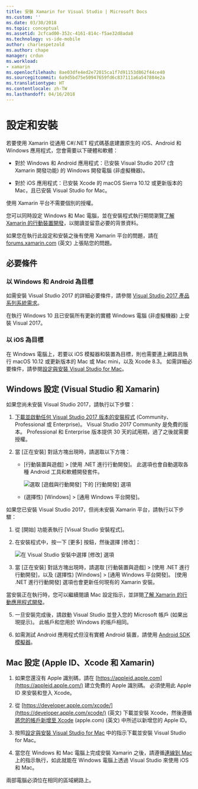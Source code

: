 ```yaml
---
title: 安裝 Xamarin for Visual Studio | Microsoft Docs
ms.custom: ''
ms.date: 03/30/2018
ms.topic: conceptual
ms.assetid: 2cfcad00-352c-4161-814c-f5ae32d8ada8
ms.technology: vs-ide-mobile
author: charlespetzold
ms.author: chape
manager: crdun
ms.workload:
- xamarin
ms.openlocfilehash: 8ae03dfe4ed2e72015ca1f7d91153d862f44ce40
ms.sourcegitcommit: 6a9d5bd75e50947659fd6c837111a6a547884e2a
ms.translationtype: HT
ms.contentlocale: zh-TW
ms.lasthandoff: 04/16/2018
---
```

# <a name="setup-and-install"></a>設定和安裝

若要使用 Xamarin 從通用 C#/.NET 程式碼基底建置原生的 iOS、Android 和 Windows 應用程式，您會需要以下硬體和軟體：

-   對於 Windows 和 Android 應用程式：已安裝 Visual Studio 2017 (含 Xamarin 開發功能) 的 Windows 開發電腦 (非虛擬機器)。  

-   對於 iOS 應用程式：已安裝 Xcode 的 macOS Sierra 10.12 或更新版本的 Mac，且已安裝 Visual Studio for Mac。

使用 Xamarin 平台不需要個別的授權。
 
您可以同時設定 Windows 和 Mac 電腦，並在安裝程式執行期間瀏覽[了解 Xamarin 的行動裝置開發](../cross-platform/learn-about-mobile-development-with-xamarin.md)，以閱讀並留意必要的背景資料。

如果您在執行此設定和安裝之後有使用 Xamarin 平台的問題，請在 [forums.xamarin.com](http://forums.xamarin.com/) \(英文\) 上張貼您的問題。

<a name="prereq" /> 

## <a name="pre-requisites"></a>必要條件

###  <a name="for-targeting-windows-and-android"></a>以 Windows 和 Android 為目標

如需安裝 Visual Studio 2017 的詳細必要條件，請參閱 [Visual Studio 2017 產品系列系統需求](https://www.visualstudio.com/productinfo/vs2017-system-requirements-vs)。

在執行 Windows 10 且已安裝所有更新的實體 Windows 電腦 (非虛擬機器) 上安裝 Visual 2017。 

### <a name="for-targeting-ios"></a>以 iOS 為目標

在 Windows 電腦上，若要以 iOS 模擬器和裝置為目標，則也需要連上網路且執行 macOS 10.12 或更新版本的 Mac 或 Mac mini，以及 Xcode 8.3。 如需詳細必要條件，請參閱[設定與安裝 Visual Studio for Mac](/visualstudio/mac/installation.md)。

<a name="windows" /> 

##  <a name="windows-setup-visual-studio-and-xamarin"></a>Windows 設定 (Visual Studio 和 Xamarin)

如果您尚未安裝 Visual Studio 2017，請執行以下步驟：

1.  [下載並啟動任何 Visual Studio 2017 版本的安裝程式](https://www.visualstudio.com/downloads/) (Community、Professional 或 Enterprise)。 Visual Studio 2017 Community 是免費的版本。 Professional 和 Enterprise 版本提供 30 天的試用期，過了之後就需要授權。

2.  當 [正在安裝] 對話方塊出現時，請選取以下方塊：    

    - [行動裝置與遊戲] > [使用 .NET 進行行動開發]。 此選項也會自動選取各種 Android 工具和軟體開發套件。 

        ![選取 [遊戲與行動開發] 下的 [行動開發] 選項](../cross-platform/media/cross-plat-xamarin-setup-2a.png "跨平台 Xamarin 設定 2")

    - (選擇性) [Windows] > [通用 Windows 平台開發]。 

如果您已安裝 Visual Studio 2017，但尚未安裝 Xamarin 平台，請執行以下步驟：

1. 從 [開始] 功能表執行 [Visual Studio 安裝程式]。

2.  在安裝程式中，按一下 [更多] 按鈕，然後選擇 [修改]：

    ![在 Visual Studio 安裝中選擇 [修改] 選項](../cross-platform/media/cross-plat-xamarin-setup-1a.png "跨平台 Xamarin 設定 1")

3.  當 [正在安裝] 對話方塊出現時，請選取 [行動裝置與遊戲] > [使用 .NET 進行行動開發]，以及 (選擇性) [Windows] > [通用 Windows 平台開發]。 [使用 .NET 進行行動開發] 選項也會更新任何現有的 Xamarin 安裝。

當安裝正在執行時，您可以繼續閱讀 Mac 設定指示，並詳閱[了解 Xamarin 的行動應用程式開發](../cross-platform/learn-about-mobile-development-with-xamarin.md)。

5.  一旦安裝完成後，請啟動 Visual Studio 並登入您的 Microsoft 帳戶 (如果出現提示)。 此帳戶和您用於 Windows 的帳戶相同。

6.  如需測試 Android 應用程式但沒有實體 Android 裝置，請使用 [Android SDK 模擬器](/xamarin/android/get-started/installation/android-emulator/)。 

<a name="mac" />

##  <a name="mac-setup-apple-id-xcode-and-xamarin"></a>Mac 設定 (Apple ID、Xcode 和 Xamarin)

1.  如果您還沒有 Apple 識別碼，請在 [https://appleid.apple.com](https://appleid.apple.com/) 建立免費的 Apple 識別碼。 必須使用此 Apple ID 來安裝和登入 Xcode。

2.  從 [https://developer.apple.com/xcode/](https://developer.apple.com/xcode/) \(英文\) 下載並安裝 Xcode，然後遵循[將您的帳戶新增至 Xcode](https://developer.apple.com/library/content/documentation/IDEs/Conceptual/AppStoreDistributionTutorial/AddingYourAccounttoXcode/AddingYourAccounttoXcode.html#//apple_ref/doc/uid/TP40013839-CH40-SW1) \(apple.com\) \(英文\) 中所述以新增您的 Apple ID。

3.  按照[設定與安裝 Visual Studio for Mac](/visualstudio/mac/installation.md) 中的指示下載並安裝 Visual Studio for Mac。

4.  當您在 Windows 和 Mac 電腦上完成安裝 Xamarin 之後，請遵循[連線到 Mac](/xamarin/ios/get-started/installation/windows/connecting-to-mac/) 上的指示執行，如此就能在 Windows 電腦上透過 Visual Studio 來使用 iOS 和 Mac。

兩部電腦必須位在相同的區域網路上。